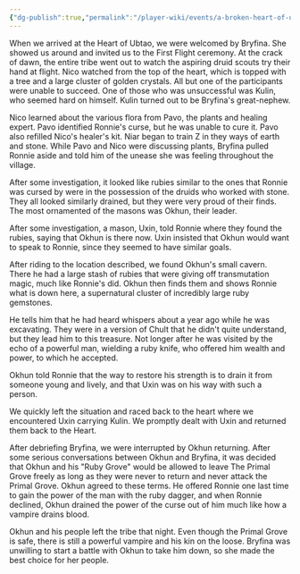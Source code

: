 ```yaml
---
{"dg-publish":true,"permalink":"/player-wiki/events/a-broken-heart-of-ubtao/","noteIcon":""}
---
```


When we arrived at the Heart of Ubtao, we were welcomed by Bryfina. She showed us around and invited us to the First Flight ceremony. 
At the crack of dawn, the entire tribe went out to watch the aspiring druid scouts try their hand at flight. Nico watched from the top of the heart, which is topped with a tree and a large cluster of golden crystals. All but one of the participants were unable to succeed. One of those who was unsuccessful was Kulin, who seemed hard on himself. Kulin turned out to be Bryfina's great-nephew.

Nico learned about the various flora from Pavo, the plants and healing expert. Pavo identified Ronnie's curse, but he was unable to cure it. Pavo also refilled Nico's healer's kit.
Niar began to train Z in they ways of earth and stone.
While Pavo and Nico were discussing plants, Bryfina pulled Ronnie aside and told him of the unease she was feeling throughout the village. 

After some investigation, it looked like rubies similar to the ones that Ronnie was cursed by were in the possession of the druids who worked with stone. They all looked similarly drained, but they were very proud of their finds. The most ornamented of the masons was Okhun, their leader. 

After some investigation, a mason, Uxin, told Ronnie where they found the rubies, saying that Okhun is there now. Uxin insisted that Okhun would want to speak to Ronnie, since they seemed to have similar goals.

After riding to the location described, we found Okhun's small cavern. There he had a large stash of rubies that were giving off transmutation magic, much like Ronnie's did. Okhun then finds them and shows Ronnie what is down here, a supernatural cluster of incredibly large ruby gemstones.

He tells him that he had heard whispers about a year ago while he was excavating. They were in a version of Chult that he didn't quite understand, but they lead him to this treasure. Not longer after he was visited by the echo of a powerful man, wielding a ruby knife, who offered him wealth and power, to which he accepted.

Okhun told Ronnie that the way to restore his strength is to drain it from someone young and lively, and that Uxin was on his way with such a person.

We quickly left the situation and raced back to the heart where we encountered Uxin carrying Kulin. We promptly dealt with Uxin and returned them back to the Heart.

After debriefing Bryfina, we were interrupted by Okhun returning. After some serious conversations between Okhun and Bryfina, it was decided that Okhun and his "Ruby Grove" would be allowed to leave The Primal Grove freely as long as they were never to return and never attack the Primal Grove. Okhun agreed to these terms. He offered Ronnie one last time to gain the power of the man with the ruby dagger, and when Ronnie declined, Okhun drained the power of the curse out of him much like how a vampire drains blood.

Okhun and his people left the tribe that night. Even though the Primal Grove is safe, there is still a powerful vampire and his kin on the loose. Bryfina was unwilling to start a battle with Okhun to take him down, so she made the best choice for her people.